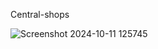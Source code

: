 Central-shops 

![Screenshot 2024-10-11 125745](https://github.com/user-attachments/assets/dd531271-3d19-4251-bac5-550f2f72b07a)
